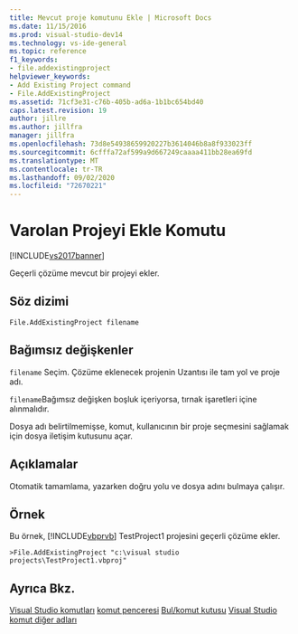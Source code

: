 ```yaml
---
title: Mevcut proje komutunu Ekle | Microsoft Docs
ms.date: 11/15/2016
ms.prod: visual-studio-dev14
ms.technology: vs-ide-general
ms.topic: reference
f1_keywords:
- file.addexistingproject
helpviewer_keywords:
- Add Existing Project command
- File.AddExistingProject
ms.assetid: 71cf3e31-c76b-405b-ad6a-1b1bc654bd40
caps.latest.revision: 19
author: jillre
ms.author: jillfra
manager: jillfra
ms.openlocfilehash: 73d8e54938659920227b3614046b8a8f933023ff
ms.sourcegitcommit: 6cfffa72af599a9d667249caaaa411bb28ea69fd
ms.translationtype: MT
ms.contentlocale: tr-TR
ms.lasthandoff: 09/02/2020
ms.locfileid: "72670221"
---
```

# <a name="add-existing-project-command"></a>Varolan Projeyi Ekle Komutu
[!INCLUDE[vs2017banner](../../includes/vs2017banner.md)]

Geçerli çözüme mevcut bir projeyi ekler.

## <a name="syntax"></a>Söz dizimi

```
File.AddExistingProject filename
```

## <a name="arguments"></a>Bağımsız değişkenler
 `filename` Seçim. Çözüme eklenecek projenin Uzantısı ile tam yol ve proje adı.

 `filename`Bağımsız değişken boşluk içeriyorsa, tırnak işaretleri içine alınmalıdır.

 Dosya adı belirtilmemişse, komut, kullanıcının bir proje seçmesini sağlamak için dosya iletişim kutusunu açar.

## <a name="remarks"></a>Açıklamalar
 Otomatik tamamlama, yazarken doğru yolu ve dosya adını bulmaya çalışır.

## <a name="example"></a>Örnek
 Bu örnek, [!INCLUDE[vbprvb](../../includes/vbprvb-md.md)] TestProject1 projesini geçerli çözüme ekler.

```
>File.AddExistingProject "c:\visual studio projects\TestProject1.vbproj"
```

## <a name="see-also"></a>Ayrıca Bkz.
 [Visual Studio komutları](../../ide/reference/visual-studio-commands.md) [komut penceresi](../../ide/reference/command-window.md) [Bul/komut kutusu](../../ide/find-command-box.md) [Visual Studio komut diğer adları](../../ide/reference/visual-studio-command-aliases.md)
